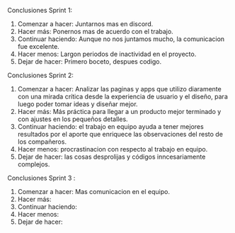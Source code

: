 Conclusiones Sprint 1:
1. Comenzar a hacer: Juntarnos mas en discord.
2. Hacer más: Ponernos mas de acuerdo con el trabajo.
3. Continuar haciendo: Aunque no nos juntamos mucho, la comunicacion fue excelente.
4. Hacer menos: Largon periodos de inactividad en el proyecto.
5. Dejar de hacer: Primero boceto, despues codigo.

Conclusiones Sprint 2:
1. Comenzar a hacer: Analizar las paginas y apps que utilizo diaramente con una mirada crítica desde la experiencia de usuario y el diseño, para luego poder tomar ideas y diseñar mejor.
2. Hacer más: Más práctica para llegar a un producto mejor terminado y con ajustes en los pequeños detalles.
3. Continuar haciendo: el trabajo en equipo ayuda a tener mejores resultados por el aporte que enriquece las observaciones del resto de los compañeros.
4. Hacer menos: procrastinacion con respecto al trabajo en equipo.
5. Dejar de hacer: las cosas desprolijas y códigos inncesariamente complejos.

Conclusiones Sprint 3 :
1. Comenzar a hacer: Mas comunicacion en el equipo.
2. Hacer más: 
3. Continuar haciendo:
4. Hacer menos:
5. Dejar de hacer:
